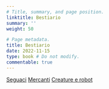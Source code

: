 ```yaml
---
# Title, summary, and page position.
linktitle: Bestiario
summary: ''
weight: 50

# Page metadata.
title: Bestiario
date: 2022-11-15
type: book # Do not modify.
commentable: true
---
```



<!--
{{< cta cta_text="Seguaci" cta_link="seguaci" cta_new_tab="false" >}} 
{{< cta cta_text="Mercanti" cta_link="mercanti" cta_new_tab="false" >}} 
{{< cta cta_text="Creature e robot" cta_link="creature-e-robot" cta_new_tab="false" >}}
-->

<a href="seguaci" class="btn mojave">Seguaci</a>
<a href="mercanti" class="btn mojave">Mercanti</a>
<a href="creature-e-robot" class="btn mojave">Creature e robot</a>

